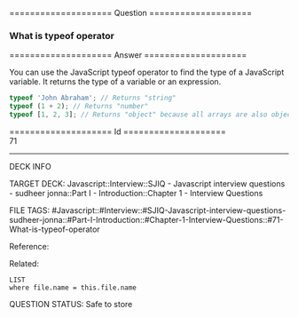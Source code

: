 ==================== Question ====================  

### What is typeof operator  

==================== Answer ====================  

You can use the JavaScript typeof operator to find the type of a JavaScript
variable. It returns the type of a variable or an expression.

```javascript
typeof 'John Abraham'; // Returns "string"
typeof (1 + 2); // Returns "number"
typeof [1, 2, 3]; // Returns "object" because all arrays are also objects
```

==================== Id ====================  
71

---

DECK INFO

TARGET DECK: Javascript::Interview::SJIQ - Javascript interview questions - sudheer jonna::Part I - Introduction::Chapter 1 - Interview Questions

FILE TAGS: #Javascript::#Interview::#SJIQ-Javascript-interview-questions-sudheer-jonna::#Part-I-Introduction::#Chapter-1-Interview-Questions::#71-What-is-typeof-operator

Reference:

Related:

```dataview
LIST
where file.name = this.file.name
```

QUESTION STATUS: Safe to store
